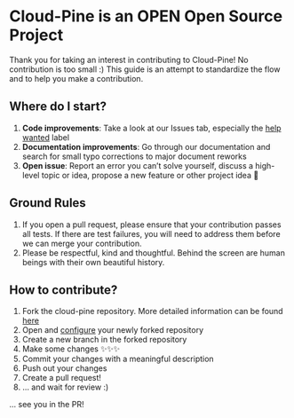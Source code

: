 # Cloud-Pine is an OPEN Open Source Project

Thank you for taking an interest in contributing to Cloud-Pine! No
contribution is too small :)
This guide is an attempt to standardize the flow and to help you make a contribution.

## Where do I start?

1. **Code improvements**: Take a look at our Issues tab, especially the [help wanted](https://github.com/metcoder95/cloud-pine/issues?q=is%3Aissue+is%3Aopen+label%3A%22help+wanted%22) label
2. **Documentation improvements**: Go through our documentation and search for small typo corrections to major document reworks
3. **Open issue**: Report an error you can’t solve yourself, discuss a high-level topic or idea, propose a new feature or other project idea 🙌

## Ground Rules

1. If you open a pull request, please ensure that your contribution passes all tests. If there are test failures, you will need to address them before we can merge your contribution.
2. Please be respectful, kind and thoughtful. Behind the screen are human beings with their own beautiful history.

## How to contribute?

1. Fork the cloud-pine repository. More detailed information can be found [here](https://docs.github.com/en/get-started/quickstart/fork-a-repo)
2. Open and [configure](https://docs.github.com/en/pull-requests/collaborating-with-pull-requests/working-with-forks/configuring-a-remote-for-a-fork) your newly forked repository
3. Create a new branch in the forked repository
4. Make some changes ✨✨✨
5. Commit your changes with a meaningful description
6. Push out your changes
7. Create a pull request!
8. ... and wait for review :)

... see you in the PR!
